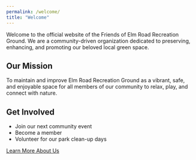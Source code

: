 ```yaml
---
permalink: /welcome/
title: "Welcome"
---
```


Welcome to the official website of the Friends of Elm Road Recreation Ground. We are a community-driven organization dedicated to preserving, enhancing, and promoting our beloved local green space.

## Our Mission
To maintain and improve Elm Road Recreation Ground as a vibrant, safe, and enjoyable space for all members of our community to relax, play, and connect with nature.

## Get Involved
- Join our next community event
- Become a member
- Volunteer for our park clean-up days

[Learn More About Us](/about/)

